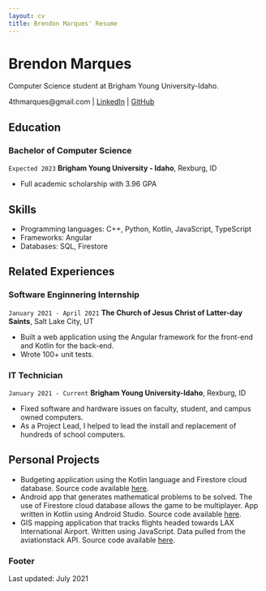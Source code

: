 ```yaml
---
layout: cv
title: Brendon Marques' Resume
---
```

# Brendon Marques
Computer Science student at Brigham Young University-Idaho.

<div id="webaddress">
4thmarques@gmail.com
| <a href="https://www.linkedin.com/in/brendonmarques" target="_blank">LinkedIn</a>
| <a href="https://github.com/marqzbrendon" target="_blank">GitHub</a>
</div>

## Education

### Bachelor of Computer Science

`Expected 2023`
__Brigham Young University - Idaho__, Rexburg, ID

- Full academic scholarship with 3.96 GPA

## Skills
- Programming languages: C++, Python, Kotlin, JavaScript, TypeScript
- Frameworks: Angular
- Databases: SQL, Firestore

## Related Experiences

### Software Enginnering Internship

`January 2021 - April 2021`
__The Church of Jesus Christ of Latter-day Saints__, Salt Lake City, UT

- Built a web application using the Angular framework for the front-end and Kotlin for the back-end.
- Wrote 100+ unit tests.

### IT Technician

`January 2021 - Current`
__Brigham Young University-Idaho__, Rexburg, ID

- Fixed software and hardware issues on faculty, student, and campus owned computers.
- As a Project Lead, I helped to lead the install and replacement of hundreds of school computers.

## Personal Projects
- Budgeting application using the Kotlin language and Firestore cloud database. Source code available <a href="https://github.com/marqzbrendon/BudgetApp" target="_blank">here</a>.
- Android app that generates mathematical problems to be solved. The use of Firestore cloud database allows the game to be multiplayer. App written in Kotlin using Android Studio. Source code available <a href="https://github.com/marqzbrendon/Awesome_Fun_Game" target="_blank">here</a>.
- GIS mapping application that tracks flights headed towards LAX International Airport. Written using JavaScript. Data pulled from the aviationstack API. Source code available <a href="https://github.com/marqzbrendon/flight_tracker" target="_blank">here</a>.



### Footer

Last updated: July 2021


